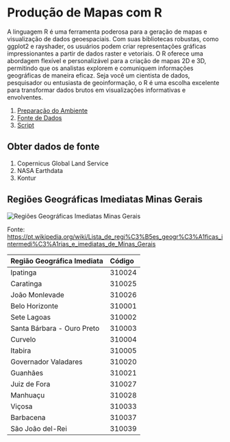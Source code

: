 # Produção de Mapas com R

A linguagem R é uma ferramenta poderosa para a geração de mapas e visualização de dados geoespaciais. Com suas bibliotecas robustas, como ggplot2 e rayshader, os usuários podem criar representações gráficas impressionantes a partir de dados raster e vetoriais. O R oferece uma abordagem flexível e personalizável para a criação de mapas 2D e 3D, permitindo que os analistas explorem e comuniquem informações geográficas de maneira eficaz. Seja você um cientista de dados, pesquisador ou entusiasta de geoinformação, o R é uma escolha excelente para transformar dados brutos em visualizações informativas e envolventes.

1. [Preparação do Ambiente](./setup.md)
2. [Fonte de Dados](./source.md)
3. [Script](./script.md)



## Obter dados de fonte

1. Copernicus Global Land Service
2. NASA Earthdata
3. Kontur



## Regiões Geográficas Imediatas Minas Gerais
![Regiões Geográficas Imediatas Minas Gerais](/tutorial/Regiões_Geográficas_do_Estado_de_Minas_Gerais.png)


Fonte: https://pt.wikipedia.org/wiki/Lista_de_regi%C3%B5es_geogr%C3%A1ficas_intermedi%C3%A1rias_e_imediatas_de_Minas_Gerais




Região Geográfica Imediata|Código
:---|:---
Ipatinga|310024
Caratinga|310025
João Monlevade|310026
Belo Horizonte|310001
Sete Lagoas|310002
Santa Bárbara - Ouro Preto|310003
Curvelo|310004
Itabira|310005
Governador Valadares|310020
Guanhães|310021
Juiz de Fora|310027
Manhuaçu|310028
Viçosa|310033
Barbacena|310037
São João del-Rei|310039
